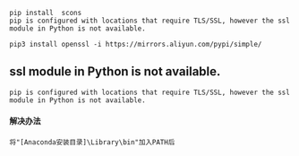 

```
pip install  scons
pip is configured with locations that require TLS/SSL, however the ssl module in Python is not available.
```



```
pip3 install openssl -i https://mirrors.aliyun.com/pypi/simple/
```



##  ssl module in Python is not available.

```
pip is configured with locations that require TLS/SSL, however the ssl module in Python is not available.
```

#### 解决办法

```
将"[Anaconda安装目录]\Library\bin"加入PATH后
```


